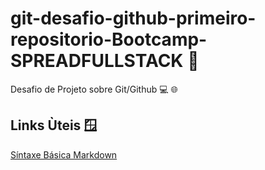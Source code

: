 # git-desafio-github-primeiro-repositorio-Bootcamp-SPREADFULLSTACK 🏬
Desafio de Projeto sobre Git/Github 💻 🌐

## Links Ùteis 🪟
[Síntaxe Básica Markdown](https://www.markdownguide.org/basic-syntax/)
